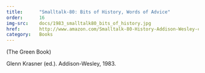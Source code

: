 ```yaml
---
title:      "Smalltalk-80: Bits of History, Words of Advice"
order:      16
img-src:    docs/1983_smalltalk80_bits_of_history.jpg
href:       http://www.amazon.com/Smalltalk-80-History-Addison-Wesley-computer-science/dp/0201116693
category:   Books
---
```

(The Green Book)

Glenn Krasner (ed.). Addison-Wesley, 1983.
